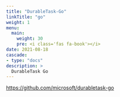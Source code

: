 ```yaml
---
title: "DurableTask-Go"
linkTitle: "go"
weight: 1
menu:
  main:
    weight: 30
    pre: <i class='fas fa-book'></i>
date: 2021-08-18
cascade:
- type: "docs"
description: >
  DurableTask Go
---
```


https://github.com/microsoft/durabletask-go

